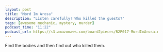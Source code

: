 ```yaml
---
layout: post
title: "Mord Im Arosa"
description: "Listen carefully! Who killed the guests?"
tags: [awesome mechanic, mystery, murder]
podcast_time: "11:22"
podcast_url: https://s3.amazonaws.com/board2pieces/B2P017-MordImArosa.mp3
---
```

Find the bodies and then find out who killed them.
